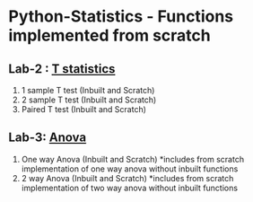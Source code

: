 # Python-Statistics - Functions implemented from scratch


## Lab-2 : [T statistics](https://github.com/KhushiBhambri/Python-Statistics/tree/main/Lab-2)
1. 1 sample T test (Inbuilt and Scratch)
2. 2 sample T test (Inbuilt and Scratch)
3. Paired T test    (Inbuilt and Scratch)

## Lab-3: [Anova](https://github.com/KhushiBhambri/Python-Statistics/tree/main/Lab%203)
1. One way Anova  (Inbuilt and Scratch)
*includes from scratch implementation of one way anova without inbuilt functions
3. 2 way Anova     (Inbuilt and Scratch)
*includes from scratch implementation of two way anova without inbuilt functions
